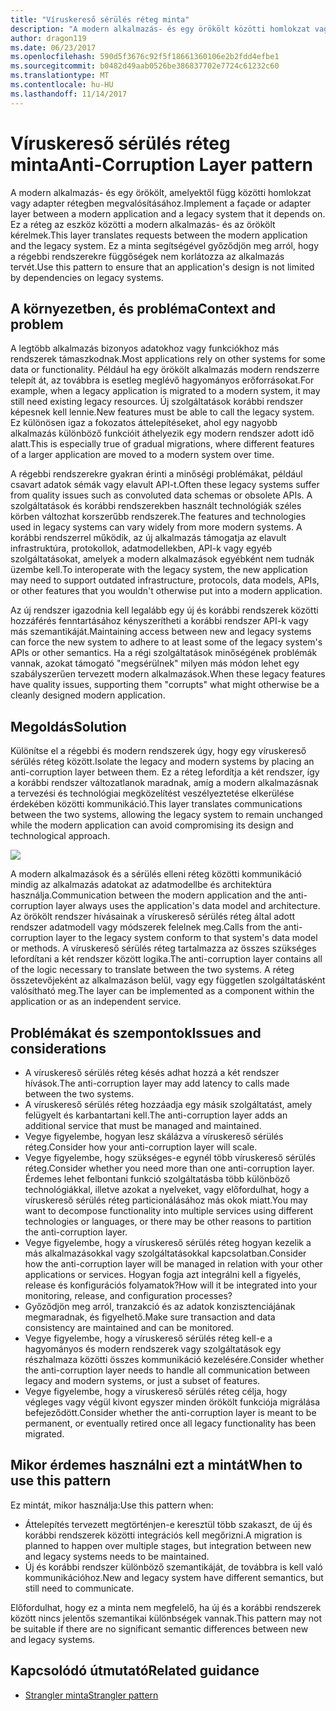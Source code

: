 ```yaml
---
title: "Víruskereső sérülés réteg minta"
description: "A modern alkalmazás- és egy örökölt közötti homlokzat vagy adapter rétegben megvalósításához."
author: dragon119
ms.date: 06/23/2017
ms.openlocfilehash: 590d5f3676c92f5f18661360106e2b2fdd4efbe1
ms.sourcegitcommit: b0482d49aab0526be386837702e7724c61232c60
ms.translationtype: MT
ms.contentlocale: hu-HU
ms.lasthandoff: 11/14/2017
---
```

# <a name="anti-corruption-layer-pattern"></a><span data-ttu-id="76fb6-103">Víruskereső sérülés réteg minta</span><span class="sxs-lookup"><span data-stu-id="76fb6-103">Anti-Corruption Layer pattern</span></span>

<span data-ttu-id="76fb6-104">A modern alkalmazás- és egy örökölt, amelyektől függ közötti homlokzat vagy adapter rétegben megvalósításához.</span><span class="sxs-lookup"><span data-stu-id="76fb6-104">Implement a façade or adapter layer between a modern application and a legacy system that it depends on.</span></span> <span data-ttu-id="76fb6-105">Ez a réteg az eszköz közötti a modern alkalmazás- és az örökölt kérelmek.</span><span class="sxs-lookup"><span data-stu-id="76fb6-105">This layer translates requests between the modern application and the legacy system.</span></span> <span data-ttu-id="76fb6-106">Ez a minta segítségével győződjön meg arról, hogy a régebbi rendszerekre függőségek nem korlátozza az alkalmazás tervét.</span><span class="sxs-lookup"><span data-stu-id="76fb6-106">Use this pattern to ensure that an application's design is not limited by dependencies on legacy systems.</span></span>

## <a name="context-and-problem"></a><span data-ttu-id="76fb6-107">A környezetben, és probléma</span><span class="sxs-lookup"><span data-stu-id="76fb6-107">Context and problem</span></span>

<span data-ttu-id="76fb6-108">A legtöbb alkalmazás bizonyos adatokhoz vagy funkciókhoz más rendszerek támaszkodnak.</span><span class="sxs-lookup"><span data-stu-id="76fb6-108">Most applications rely on other systems for some data or functionality.</span></span> <span data-ttu-id="76fb6-109">Például ha egy örökölt alkalmazás modern rendszerre telepít át, az továbbra is esetleg meglévő hagyományos erőforrásokat.</span><span class="sxs-lookup"><span data-stu-id="76fb6-109">For example, when a legacy application is migrated to a modern system, it may still need existing legacy resources.</span></span> <span data-ttu-id="76fb6-110">Új szolgáltatások korábbi rendszer képesnek kell lennie.</span><span class="sxs-lookup"><span data-stu-id="76fb6-110">New features must be able to call the legacy system.</span></span> <span data-ttu-id="76fb6-111">Ez különösen igaz a fokozatos áttelepítéseket, ahol egy nagyobb alkalmazás különböző funkcióit áthelyezik egy modern rendszer adott idő alatt.</span><span class="sxs-lookup"><span data-stu-id="76fb6-111">This is especially true of gradual migrations, where different features of a larger application are moved to a modern system over time.</span></span>

<span data-ttu-id="76fb6-112">A régebbi rendszerekre gyakran érinti a minőségi problémákat, például csavart adatok sémák vagy elavult API-t.</span><span class="sxs-lookup"><span data-stu-id="76fb6-112">Often these legacy systems suffer from quality issues such as convoluted data schemas or obsolete APIs.</span></span> <span data-ttu-id="76fb6-113">A szolgáltatások és korábbi rendszerekben használt technológiák széles körben változhat korszerűbb rendszerek.</span><span class="sxs-lookup"><span data-stu-id="76fb6-113">The features and technologies used in legacy systems can vary widely from more modern systems.</span></span> <span data-ttu-id="76fb6-114">A korábbi rendszerrel működik, az új alkalmazás támogatja az elavult infrastruktúra, protokollok, adatmodellekben, API-k vagy egyéb szolgáltatásokat, amelyek a modern alkalmazások egyébként nem tudnák üzembe kell.</span><span class="sxs-lookup"><span data-stu-id="76fb6-114">To interoperate with the legacy system, the new application may need to support outdated infrastructure, protocols, data models, APIs, or other features that you wouldn't otherwise put into a modern application.</span></span>

<span data-ttu-id="76fb6-115">Az új rendszer igazodnia kell legalább egy új és korábbi rendszerek közötti hozzáférés fenntartásához kényszerítheti a korábbi rendszer API-k vagy más szemantikáját.</span><span class="sxs-lookup"><span data-stu-id="76fb6-115">Maintaining access between new and legacy systems can force the new system to adhere to at least some of the legacy system's APIs or other semantics.</span></span> <span data-ttu-id="76fb6-116">Ha a régi szolgáltatások minőségének problémák vannak, azokat támogató "megsérülnek" milyen más módon lehet egy szabályszerűen tervezett modern alkalmazások.</span><span class="sxs-lookup"><span data-stu-id="76fb6-116">When these legacy features have quality issues, supporting them "corrupts" what might otherwise be a cleanly designed modern application.</span></span> 

## <a name="solution"></a><span data-ttu-id="76fb6-117">Megoldás</span><span class="sxs-lookup"><span data-stu-id="76fb6-117">Solution</span></span>

<span data-ttu-id="76fb6-118">Különítse el a régebbi és modern rendszerek úgy, hogy egy víruskereső sérülés réteg között.</span><span class="sxs-lookup"><span data-stu-id="76fb6-118">Isolate the legacy and modern systems by placing an anti-corruption layer between them.</span></span> <span data-ttu-id="76fb6-119">Ez a réteg lefordítja a két rendszer, így a korábbi rendszer változatlanok maradnak, amíg a modern alkalmazásnak a tervezési és technológiai megközelítést veszélyeztetése elkerülése érdekében közötti kommunikáció.</span><span class="sxs-lookup"><span data-stu-id="76fb6-119">This layer translates communications between the two systems, allowing the legacy system to remain unchanged while the modern application can avoid compromising its design and technological approach.</span></span>

![](./_images/anti-corruption-layer.png) 

<span data-ttu-id="76fb6-120">A modern alkalmazások és a sérülés elleni réteg közötti kommunikáció mindig az alkalmazás adatokat az adatmodellbe és architektúra használja.</span><span class="sxs-lookup"><span data-stu-id="76fb6-120">Communication between the modern application and the anti-corruption layer always uses the application's data model and architecture.</span></span> <span data-ttu-id="76fb6-121">Az örökölt rendszer hívásainak a víruskereső sérülés réteg által adott rendszer adatmodell vagy módszerek felelnek meg.</span><span class="sxs-lookup"><span data-stu-id="76fb6-121">Calls from the anti-corruption layer to the legacy system conform to that system's data model or methods.</span></span> <span data-ttu-id="76fb6-122">A víruskereső sérülés réteg tartalmazza az összes szükséges lefordítani a két rendszer között logika.</span><span class="sxs-lookup"><span data-stu-id="76fb6-122">The anti-corruption layer contains all of the logic necessary to translate between the two systems.</span></span> <span data-ttu-id="76fb6-123">A réteg összetevőjeként az alkalmazáson belül, vagy egy független szolgáltatásként valósítható meg.</span><span class="sxs-lookup"><span data-stu-id="76fb6-123">The layer can be implemented as a component within the application or as an independent service.</span></span>

## <a name="issues-and-considerations"></a><span data-ttu-id="76fb6-124">Problémákat és szempontok</span><span class="sxs-lookup"><span data-stu-id="76fb6-124">Issues and considerations</span></span>

- <span data-ttu-id="76fb6-125">A víruskereső sérülés réteg késés adhat hozzá a két rendszer hívások.</span><span class="sxs-lookup"><span data-stu-id="76fb6-125">The anti-corruption layer may add latency to calls made between the two systems.</span></span>
- <span data-ttu-id="76fb6-126">A víruskereső sérülés réteg hozzáadja egy másik szolgáltatást, amely felügyelt és karbantartani kell.</span><span class="sxs-lookup"><span data-stu-id="76fb6-126">The anti-corruption layer adds an additional service that must be managed and maintained.</span></span>
- <span data-ttu-id="76fb6-127">Vegye figyelembe, hogyan lesz skálázva a víruskereső sérülés réteg.</span><span class="sxs-lookup"><span data-stu-id="76fb6-127">Consider how your anti-corruption layer will scale.</span></span>
- <span data-ttu-id="76fb6-128">Vegye figyelembe, hogy szükséges-e egynél több víruskereső sérülés réteg.</span><span class="sxs-lookup"><span data-stu-id="76fb6-128">Consider whether you need more than one anti-corruption layer.</span></span> <span data-ttu-id="76fb6-129">Érdemes lehet felbontani funkció szolgáltatásba több különböző technológiákkal, illetve azokat a nyelveket, vagy előfordulhat, hogy a víruskereső sérülés réteg particionálásához más okok miatt.</span><span class="sxs-lookup"><span data-stu-id="76fb6-129">You may want to decompose functionality into multiple services using different technologies or languages, or there may be other reasons to partition the anti-corruption layer.</span></span>
- <span data-ttu-id="76fb6-130">Vegye figyelembe, hogy a víruskereső sérülés réteg hogyan kezelik a más alkalmazásokkal vagy szolgáltatásokkal kapcsolatban.</span><span class="sxs-lookup"><span data-stu-id="76fb6-130">Consider how the anti-corruption layer will be managed in relation with your other applications or services.</span></span> <span data-ttu-id="76fb6-131">Hogyan fogja azt integrálni kell a figyelés, release és konfigurációs folyamatok?</span><span class="sxs-lookup"><span data-stu-id="76fb6-131">How will it be integrated into your monitoring, release, and configuration processes?</span></span>
- <span data-ttu-id="76fb6-132">Győződjön meg arról, tranzakció és az adatok konzisztenciájának megmaradnak, és figyelhető.</span><span class="sxs-lookup"><span data-stu-id="76fb6-132">Make sure transaction and data consistency are maintained and can be monitored.</span></span>
- <span data-ttu-id="76fb6-133">Vegye figyelembe, hogy a víruskereső sérülés réteg kell-e a hagyományos és modern rendszerek vagy szolgáltatások egy részhalmaza közötti összes kommunikáció kezelésére.</span><span class="sxs-lookup"><span data-stu-id="76fb6-133">Consider whether the anti-corruption layer needs to handle all communication between legacy and modern systems, or just a subset of features.</span></span> 
- <span data-ttu-id="76fb6-134">Vegye figyelembe, hogy a víruskereső sérülés réteg célja, hogy végleges vagy végül kivont egyszer minden örökölt funkciója migrálása befejeződött.</span><span class="sxs-lookup"><span data-stu-id="76fb6-134">Consider whether the anti-corruption layer is meant to be permanent, or eventually retired once all legacy functionality has been migrated.</span></span>

## <a name="when-to-use-this-pattern"></a><span data-ttu-id="76fb6-135">Mikor érdemes használni ezt a mintát</span><span class="sxs-lookup"><span data-stu-id="76fb6-135">When to use this pattern</span></span>

<span data-ttu-id="76fb6-136">Ez mintát, mikor használja:</span><span class="sxs-lookup"><span data-stu-id="76fb6-136">Use this pattern when:</span></span>

- <span data-ttu-id="76fb6-137">Áttelepítés tervezett megtörténjen-e keresztül több szakaszt, de új és korábbi rendszerek közötti integrációs kell megőrizni.</span><span class="sxs-lookup"><span data-stu-id="76fb6-137">A migration is planned to happen over multiple stages, but integration between new and legacy systems needs to be maintained.</span></span>
- <span data-ttu-id="76fb6-138">Új és korábbi rendszer különböző szemantikáját, de továbbra is kell való kommunikációhoz.</span><span class="sxs-lookup"><span data-stu-id="76fb6-138">New and legacy system have different semantics, but still need to communicate.</span></span>

<span data-ttu-id="76fb6-139">Előfordulhat, hogy ez a minta nem megfelelő, ha új és a korábbi rendszerek között nincs jelentős szemantikai különbségek vannak.</span><span class="sxs-lookup"><span data-stu-id="76fb6-139">This pattern may not be suitable if there are no significant semantic differences between new and legacy systems.</span></span> 

## <a name="related-guidance"></a><span data-ttu-id="76fb6-140">Kapcsolódó útmutató</span><span class="sxs-lookup"><span data-stu-id="76fb6-140">Related guidance</span></span>

- <span data-ttu-id="76fb6-141">[Strangler minta][strangler]</span><span class="sxs-lookup"><span data-stu-id="76fb6-141">[Strangler pattern][strangler]</span></span>

[strangler]: ./strangler.md
